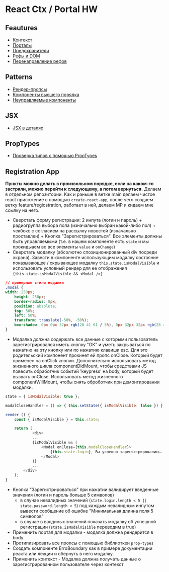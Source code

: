 # React Ctx / Portal HW

## Feautures
- [Контекст](https://ru.reactjs.org/docs/context.html)
- [Порталы](https://ru.reactjs.org/docs/portals.html)
- [Предохранители](https://ru.reactjs.org/docs/error-boundaries.html)
- [Рефы и DOM](https://ru.reactjs.org/docs/refs-and-the-dom.html)
- [Перенаправление рефов](https://ru.reactjs.org/docs/forwarding-refs.html)

## Patterns
- [Рендер-пропсы](https://ru.reactjs.org/docs/render-props.html)
- [Компоненты высшего порядка](https://ru.reactjs.org/docs/higher-order-components.html)
- [Неуправляемые компоненты](https://ru.reactjs.org/docs/uncontrolled-components.html)

## JSX
- [JSX в деталях](https://ru.reactjs.org/docs/jsx-in-depth.html)

## PropTypes
- [Проверка типов с помощью PropTypes](https://ru.reactjs.org/docs/typechecking-with-proptypes.html)

## Registration App
**Пункты можно делать в произвольном порядке, если на каком-то застряли, можно перейти к следующему, а потом вернуться.**
Делаем в отдельном репозитории. Как и раньше в ветке main делаем чистое react приложение с помощью `create-react-app`, после чего создаем ветку feature/regiostration, работает в ней, делаем МР и кидаем мне ссылку на него.
- Сверстать форму регистрации: 2 инпута (логин и пароль) + радиогруппа выбора пола (изначально выбран какой-либо пол) + чекбокс с согласием на рассылку новостей (изначально проставлен) + Кнопка "Зарегистрироваться". Все элементы должны быть управляемыми (т.е. в нашем компоненте есть `state` и мы прокидыаем во все элементы `value` и `onChange`)
- Сверстать модалку (абсолютно спозиционированный div посреди экрана). Завести в компоненте использующим модалку состояние показывающее / скрывающее модалку `this.state.isModalVisible` и использовать условный рендер для ее отображения `{this.state.isModalVisible && <Modal />}`
```css
// примерные стили модалки
.modal {
width: 250px;
    height: 250px;
    border-radius: 8px;
    position: absolute;
    top: 50%;
    left: 50%;
    transform: translate(-50%, -50%);
    box-shadow: 0px 0px 32px rgb(28 41 61 / 5%), 0px 32px 32px rgb(28 41 61 / 6%);
}
```
- Модалка должна содержать все данные с которыми пользователь зарегистрировался иметь кнопку "ОК" и уметь закрываться по нажатию на эту кнопку или по нажатию клавиши esc. Для это родительский компонент прокинет ей пропс onClose. Который будет применен на onClick кнопки. Дополнительно использовать метод жизненного цикла componentDidMount, чтобы средствами JS повесить обработчик событий 'keypress' на body, который будет вызвать onClose. Использовать метод жизненного componentWillMount, чтобы снять оброботчик при демонтировании модалки.
```javascript
state = { isModalVisible: true };

modalCloseHandler = () => { this.setState({ isModalVisible: false }) };

render () {
    const { isModalVisible } = this.state;

    return (
            <div>
            ...
            {isModalVisible && (
                <Modal onClose={this.modalCloseHandler}>
                    {this.state.login}, Вы успешно зарегистрировались...
                </Modal>
            )}
            ...
        </div>
    );
}
```
- Кнопка "Зарегистрироваться" при нажатии валидирует введенные значения (логин и пароль больше 5 символов)
    - в случае невалидных значений (`state.login.length < 5 || state.password.length < 5`) под каждым невалидным инпутом вывести сообщение об ошибке "Минимальная длинна поля 5 символов"
    - в случае в валдиных значений показать модалку об успешной регистрации (`state.isModalVisible` переводим в true)
- Применить портал для модалки - модалка должна рендерится в body.
- Протипизировать все пропсы с помощью библиоткеи `prop-types`
- Создать компоненте ErroBoundary как в примере документации реакта или лекции и обернуть в него модалку.
- Применить контекст - Модалка должна получать данные о зарегистрированном пользователе через контекст
